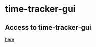 # time-tracker-gui

## Access to time-tracker-gui

[here](https://k-makino-jp.github.io/time-tracker-gui.github.io/)
